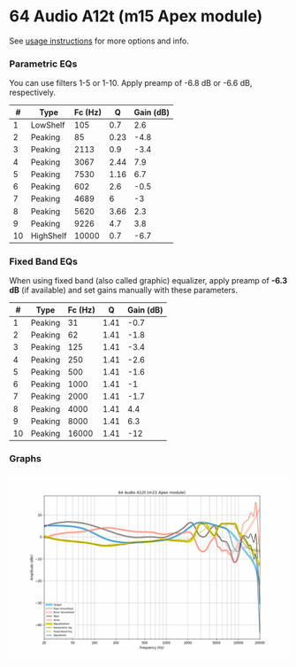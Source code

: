 # 64 Audio A12t (m15 Apex module)
See [usage instructions](https://github.com/jaakkopasanen/AutoEq#usage) for more options and info.

### Parametric EQs
You can use filters 1-5 or 1-10. Apply preamp of -6.8 dB or -6.6 dB, respectively.

|   # | Type      |   Fc (Hz) |    Q |   Gain (dB) |
|-----|-----------|-----------|------|-------------|
|   1 | LowShelf  |       105 | 0.7  |         2.6 |
|   2 | Peaking   |        85 | 0.23 |        -4.8 |
|   3 | Peaking   |      2113 | 0.9  |        -3.4 |
|   4 | Peaking   |      3067 | 2.44 |         7.9 |
|   5 | Peaking   |      7530 | 1.16 |         6.7 |
|   6 | Peaking   |       602 | 2.6  |        -0.5 |
|   7 | Peaking   |      4689 | 6    |        -3   |
|   8 | Peaking   |      5620 | 3.66 |         2.3 |
|   9 | Peaking   |      9226 | 4.7  |         3.8 |
|  10 | HighShelf |     10000 | 0.7  |        -6.7 |

### Fixed Band EQs
When using fixed band (also called graphic) equalizer, apply preamp of **-6.3 dB** (if available) and set gains manually with these parameters.

|   # | Type    |   Fc (Hz) |    Q |   Gain (dB) |
|-----|---------|-----------|------|-------------|
|   1 | Peaking |        31 | 1.41 |        -0.7 |
|   2 | Peaking |        62 | 1.41 |        -1.8 |
|   3 | Peaking |       125 | 1.41 |        -3.4 |
|   4 | Peaking |       250 | 1.41 |        -2.6 |
|   5 | Peaking |       500 | 1.41 |        -1.6 |
|   6 | Peaking |      1000 | 1.41 |        -1   |
|   7 | Peaking |      2000 | 1.41 |        -1.7 |
|   8 | Peaking |      4000 | 1.41 |         4.4 |
|   9 | Peaking |      8000 | 1.41 |         6.3 |
|  10 | Peaking |     16000 | 1.41 |       -12   |

### Graphs
![](./64%20Audio%20A12t%20(m15%20Apex%20module).png)

